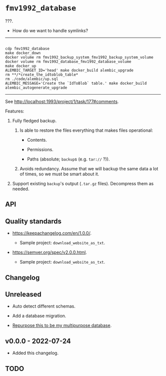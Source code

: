 # `fmv1992_database`

???.

*   How do we want to handle symlinks?

* * *

```

cdp fmv1992_database
make docker_down
docker volume rm fmv1992_backup_system_fmv1992_backup_system_volume
docker volume rm fmv1992_database_fmv1992_database_volume
make docker_up
ALEMBIC_TARGET_ID='head' make docker_build alembic_upgrade
rm **/*create_the_idtoblob_table*
rm ./code/alembic/up.sql
ALEMBIC_MESSAGE='Create the `IdToBlob` table.' make docker_build alembic_autogenerate_upgrade
```

* * *

See <http://localhost:1993/project/1/task/177#comments>.

Features:

1.  Fully fledged backup.

    1.  Is able to restore the files everything that makes files operational:

        *   Contents.

        *   Permissions.

        *   Paths (absolute; `backup`s (e.g. `tar://` ?)).

    1.  Avoids redundancy. Assume that we will backup the same data a lot of times, so we must be smart about it.

1.  Support existing `backup`'s output (`.tar.gz` files). Decompress them as needed.

## API

## Quality standards

*   <https://keepachangelog.com/en/1.0.0/>.

    *   Sample project: `download_website_as_txt`.

*   <https://semver.org/spec/v2.0.0.html>.

    *   Sample project: `download_website_as_txt`.

## Changelog

<!-- `comm3ab5c17`: For a full changelog example. -->

## Unreleased

*   Auto detect different schemas.

*   Add a database migration.

*   [Repurpose this to be my multipurpose database](http://localhost:1993/project/1/task/178#comment-175).

## v0.0.0 - 2022-07-24

*   Added this changelog.

## TODO
